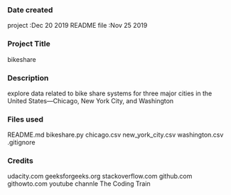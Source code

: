 ### Date created
 project :Dec 20 2019
 README file :Nov 25 2019

### Project Title
 bikeshare

### Description
explore data related to bike share systems for three major cities in the United States—Chicago, New York City, and Washington

### Files used
README.md
bikeshare.py
chicago.csv
new_york_city.csv
washington.csv
.gitignore


### Credits
udacity.com
geeksforgeeks.org
stackoverflow.com
github.com
githowto.com
youtube channle The Coding Train
